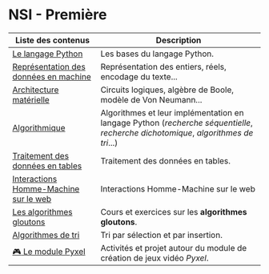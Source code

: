 # NSI - Première

| Liste des contenus                           | Description                         |
| -------------------------------------------- | ----------------------------------- |
| [Le langage Python](bases_python/index.md) | Les bases du langage Python. |
| [Représentation des données en machine](representation_donnees/index.md) | Représentation des entiers, réels, encodage du texte... |
| [Architecture matérielle](archi/index.md) | Circuits logiques, algèbre de Boole, modèle de Von Neumann... |
| [Algorithmique](algorithmique/index.md) | Algorithmes et leur implémentation en langage Python (*recherche séquentielle*, *recherche dichotomique*, *algorithmes de tri*...) |
| [Traitement des données en tables](traitement_donnees/index.md) | Traitement des données en tables. |
| [Interactions Homme-Machine sur le web](interactions/index.md) | Interactions Homme-Machine sur le web |
| [Les algorithmes gloutons](gloutons/index.md) | Cours et exercices sur les **algorithmes gloutons**. |
| [Algorithmes de tri](tris/index.md) | Tri par sélection et par insertion. |
| [:video_game: Le module Pyxel](pyxel/index.md) | Activités et projet autour du module de création de jeux vidéo *Pyxel*. |